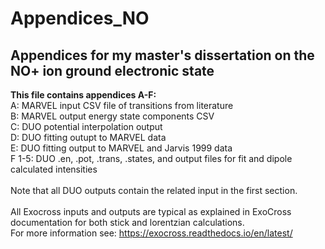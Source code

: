 # Appendices_NO 
## Appendices for my master's dissertation on the NO+ ion ground electronic state

**This file contains appendices A-F:** <br>
A: MARVEL input CSV file of transitions from literature <br>
B: MARVEL output energy state components CSV <br>
C: DUO potential interpolation output <br>
D: DUO fitting outupt to MARVEL data <br>
E: DUO fitting output to MARVEL and Jarvis 1999 data <br>
F 1-5: DUO .en, .pot, .trans, .states, and output files for fit and dipole calculated intensities <br>
<br>
Note that all DUO outputs contain the related input in the first section. 
<br>  <br>
All Exocross inputs and outputs are typical as explained in ExoCross documentation for both stick and lorentzian calculations.  <br>
For more information see: https://exocross.readthedocs.io/en/latest/ 

